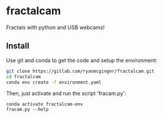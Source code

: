 # fractalcam

Fractals with python and USB webcams!

## Install

Use git and conda to get the code and setup the environment:

```bash
git clone https://gitlab.com/ryanmcginger/fractalcam.git
cd fractalcam
conda env create -f environment.yaml
```

Then, just activate and run the script 'fracam.py':

```
conda activate fractalcam-env
fracam.py --help
```
